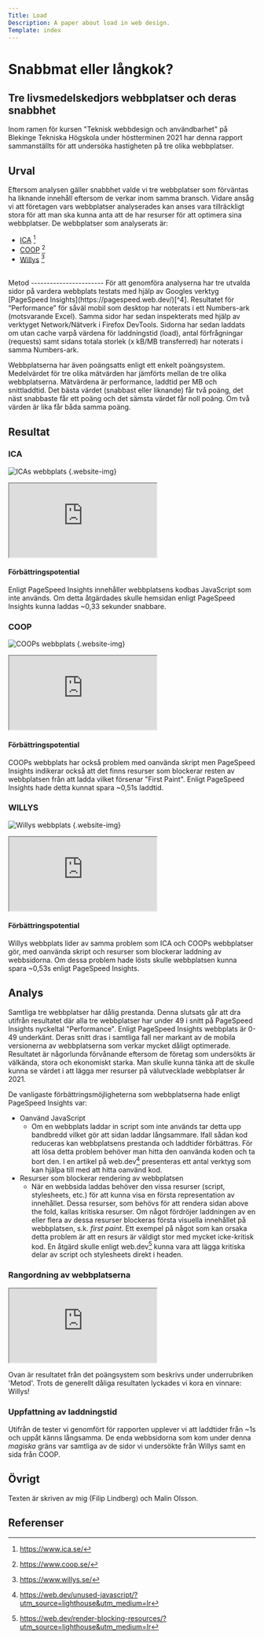 ```yaml
---
Title: Load
Description: A paper about load in web design.
Template: index
---
```

Snabbmat eller långkok?
=======================
## Tre livsmedelskedjors webbplatser och deras snabbhet

Inom ramen för kursen "Teknisk webbdesign och användbarhet" på Blekinge Tekniska Högskola under höstterminen 2021 har denna rapport sammanställts för att undersöka hastigheten på tre olika webbplatser.

Urval
-----------------------
Eftersom analysen gäller snabbhet valde vi tre webbplatser som förväntas ha liknande innehåll eftersom de verkar inom samma bransch. Vidare ansåg vi att företagen vars webbplatser analyserades kan anses vara tillräckligt stora för att man ska kunna anta att de har resurser för att optimera sina webbplatser. De webbplatser som analyserats är:

- [ICA](https://www.ica.se/) [^1]
- [COOP](https://www.coop.se/) [^2]
- [Willys](https://www.willys.se/) [^3]

<br />
Metod
-----------------------
För att genomföra analyserna har tre utvalda sidor på vardera webbplats testats med hjälp av Googles verktyg [PageSpeed Insights](https://pagespeed.web.dev/)[^4]. Resultatet för “Performance” för såväl mobil som desktop har noterats i ett Numbers-ark (motsvarande Excel). Samma sidor har sedan inspekterats med hjälp av verktyget Network/Nätverk i Firefox DevTools. Sidorna har sedan laddats om utan cache varpå värdena för laddningstid (load), antal förfrågningar (requests) samt sidans totala storlek (x kB/MB transferred) har noterats i samma Numbers-ark. 

Webbplatserna har även poängsatts enligt ett enkelt poängsystem. Medelvärdet för tre olika mätvärden har jämförts mellan de tre olika webbplatserna. Mätvärdena är performance, laddtid per MB och snittladdtid. Det bästa värdet (snabbast eller liknande) får två poäng, det näst snabbaste får ett poäng och det sämsta värdet får noll poäng. Om två värden är lika får båda samma poäng.


Resultat
-----------------------
### ICA
![ICAs webbplats](%assets_url%/img/load/ica.png) {.website-img}
<iframe src="https://docs.google.com/spreadsheets/d/e/2PACX-1vSecwwkd62xE4N1luuydbHr8z05i-kcgb8P6LFGXrqtHOdgOOYeRBFtRjwZdGahLaV9ge-WrjNAp_JV/pubhtml?gid=1391571426&amp;single=true&amp;widget=false&amp;headers=false&amp;chrome=false"></iframe>

#### Förbättringspotential
Enligt PageSpeed Insights innehåller webbplatsens kodbas JavaScript som inte används. Om detta åtgärdades skulle hemsidan enligt PageSpeed Insights kunna laddas ~0,33 sekunder snabbare.

### COOP
![COOPs webbplats](%assets_url%/img/load/coop.png) {.website-img}
<iframe src="https://docs.google.com/spreadsheets/d/e/2PACX-1vSecwwkd62xE4N1luuydbHr8z05i-kcgb8P6LFGXrqtHOdgOOYeRBFtRjwZdGahLaV9ge-WrjNAp_JV/pubhtml?gid=767820399&amp;single=true&amp;widget=false&amp;headers=false&amp;chrome=false"></iframe>

#### Förbättringspotential
COOPs webbplats har också problem med oanvända skript men PageSpeed Insights indikerar också att det finns resurser som blockerar resten av webbplatsen från att ladda vilket försenar "First Paint". Enligt PageSpeed Insights hade detta kunnat spara ~0,51s laddtid.

### WILLYS
![Willys webbplats](%assets_url%/img/load/willys.png) {.website-img}
<iframe src="https://docs.google.com/spreadsheets/d/e/2PACX-1vSecwwkd62xE4N1luuydbHr8z05i-kcgb8P6LFGXrqtHOdgOOYeRBFtRjwZdGahLaV9ge-WrjNAp_JV/pubhtml?gid=1543509236&amp;single=true&amp;widget=false&amp;headers=false&amp;chrome=false"></iframe>

#### Förbättringspotential
Willys webbplats lider av samma problem som ICA och COOPs webbplatser gör, med oanvända skript och resurser som blockerar laddning av webbsidorna. Om dessa problem hade lösts skulle webbplatsen kunna spara ~0,53s enligt PageSpeed Insights. 

Analys
-----------------------
Samtliga tre webbplatser har dålig prestanda. Denna slutsats går att dra utifrån resultatet där alla tre webbplatser har under 49 i snitt på PageSpeed Insights nyckeltal "Performance". Enligt PageSpeed Insights webbplats är 0-49 underkänt. Deras snitt dras i samtliga fall ner markant av de mobila versionerna av webbplatserna som verkar mycket dåligt optimerade. Resultatet är någorlunda förvånande eftersom de företag som undersökts är välkända, stora och ekonomiskt starka. Man skulle kunna tänka att de skulle kunna se värdet i att lägga mer resurser på välutvecklade webbplatser år 2021. 

De vanligaste förbättringsmöjligheterna som webbplatserna hade enligt PageSpeed Insights var:
- Oanvänd JavaScript
  - Om en webbplats laddar in script som inte används tar detta upp bandbredd vilket gör att sidan laddar långsammare. Ifall sådan kod reduceras kan webbplatsens prestanda och laddtider förbättras. För att lösa detta problem behöver man hitta den oanvända koden och ta bort den. I en artikel på web.dev[^6] presenteras ett antal verktyg som kan hjälpa till med att hitta oanvänd kod.
- Resurser som blockerar rendering av webbplatsen
  - När en webbsida laddas behöver den vissa resurser (script, stylesheets, etc.) för att kunna visa en första representation av innehållet. Dessa resurser, som behövs för att rendera sidan above the fold, kallas kritiska resurser. Om något fördröjer laddningen av en eller flera av dessa resurser blockeras första visuella innehållet på webbplatsen, s.k. _first paint_. Ett exempel på något som kan orsaka detta problem är att en resurs är väldigt stor med mycket icke-kritisk kod. En åtgärd skulle enligt web.dev[^5] kunna vara att lägga kritiska delar av script och stylesheets direkt i headen.

### Rangordning av webbplatserna
<iframe src="https://docs.google.com/spreadsheets/d/e/2PACX-1vSecwwkd62xE4N1luuydbHr8z05i-kcgb8P6LFGXrqtHOdgOOYeRBFtRjwZdGahLaV9ge-WrjNAp_JV/pubhtml?gid=1845205902&amp;single=true&amp;widget=false&amp;headers=false&amp;chrome=false"></iframe>

Ovan är resultatet från det poängsystem som beskrivs under underrubriken 'Metod'. Trots de generellt dåliga resultaten lyckades vi kora en vinnare: Willys!

### Uppfattning av laddningstid
Utifrån de tester vi genomfört för rapporten upplever vi att laddtider från ~1s och uppåt känns långsamma. De enda webbsidorna som kom under denna _magiska_ gräns var samtliga av de sidor vi undersökte från Willys samt en sida från COOP.

Övrigt
-----------------------
Texten är skriven av mig (Filip Lindberg) och Malin Olsson.


Referenser
-----------------------

[^1]: https://www.ica.se/
[^2]: https://www.coop.se/
[^3]: https://www.willys.se/
[^4]: https://pagespeed.web.dev/
[^5]: https://web.dev/render-blocking-resources/?utm_source=lighthouse&utm_medium=lr
[^6]: https://web.dev/unused-javascript/?utm_source=lighthouse&utm_medium=lr
